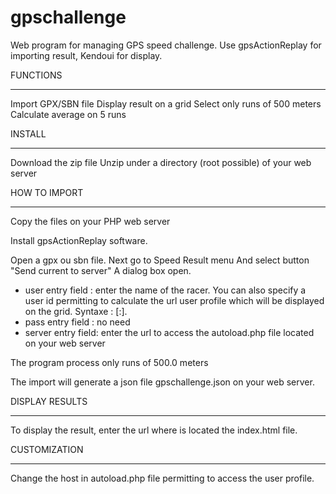 gpschallenge
============

Web program for managing GPS speed challenge. Use gpsActionReplay for importing result, Kendoui for display.


FUNCTIONS
___________________________________________________________________
Import GPX/SBN file 
Display result on a grid
Select only runs of 500 meters
Calculate average on 5 runs


INSTALL
____________________________________________________________________

Download the zip file
Unzip under a directory (root possible) of your web server


HOW TO IMPORT
____________________________________________________________________

Copy the files on your PHP web server

Install gpsActionReplay software.

Open a gpx ou sbn file.
Next go to Speed Result menu
And select button "Send current to server"
A dialog box open. 
- user entry field : enter the name of the racer. You can also specify a user id permitting to calculate the url user profile which will be displayed on the grid. Syntaxe : <user name>[:<user id>].
- pass entry field : no need 
- server entry field: enter the url to access the autoload.php file located on your web server

The program process only runs of 500.0 meters

The import will generate a json file gpschallenge.json on your web server.




DISPLAY RESULTS
___________________________________________________________________

To display the result, enter the url where is located the index.html file.


CUSTOMIZATION
___________________________________________________________________

Change the host in autoload.php file permitting to access the user profile.

